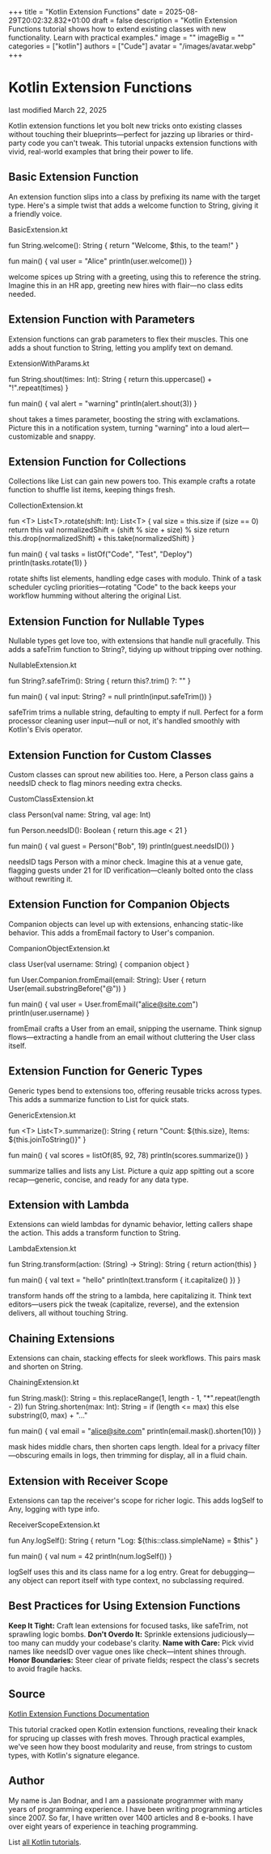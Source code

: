 +++
title = "Kotlin Extension Functions"
date = 2025-08-29T20:02:32.832+01:00
draft = false
description = "Kotlin Extension Functions tutorial shows how to extend existing classes with new functionality. Learn with practical examples."
image = ""
imageBig = ""
categories = ["kotlin"]
authors = ["Cude"]
avatar = "/images/avatar.webp"
+++

# Kotlin Extension Functions

last modified March 22, 2025

Kotlin extension functions let you bolt new tricks onto existing classes
without touching their blueprints—perfect for jazzing up libraries or third-party
code you can't tweak. This tutorial unpacks extension functions with vivid,
real-world examples that bring their power to life.

## Basic Extension Function

An extension function slips into a class by prefixing its name with the target
type. Here's a simple twist that adds a welcome function to
String, giving it a friendly voice.

BasicExtension.kt
  

fun String.welcome(): String {
    return "Welcome, $this, to the team!"
}

fun main() {
    val user = "Alice"
    println(user.welcome())
}

welcome spices up String with a greeting, using
this to reference the string. Imagine this in an HR app, greeting
new hires with flair—no class edits needed.

## Extension Function with Parameters

Extension functions can grab parameters to flex their muscles. This one adds a
shout function to String, letting you amplify text on
demand.

ExtensionWithParams.kt
  

fun String.shout(times: Int): String {
    return this.uppercase() + "!".repeat(times)
}

fun main() {
    val alert = "warning"
    println(alert.shout(3))
}

shout takes a times parameter, boosting the string
with exclamations. Picture this in a notification system, turning "warning"
into a loud alert—customizable and snappy.

## Extension Function for Collections

Collections like List can gain new powers too. This example crafts
a rotate function to shuffle list items, keeping things fresh.

CollectionExtension.kt
  

fun &lt;T&gt; List&lt;T&gt;.rotate(shift: Int): List&lt;T&gt; {
    val size = this.size
    if (size == 0) return this
    val normalizedShift = (shift % size + size) % size
    return this.drop(normalizedShift) + this.take(normalizedShift)
}

fun main() {
    val tasks = listOf("Code", "Test", "Deploy")
    println(tasks.rotate(1))
}

rotate shifts list elements, handling edge cases with modulo.
Think of a task scheduler cycling priorities—rotating "Code" to the back keeps
your workflow humming without altering the original List.

## Extension Function for Nullable Types

Nullable types get love too, with extensions that handle null
gracefully. This adds a safeTrim function to String?,
tidying up without tripping over nothing.

NullableExtension.kt
  

fun String?.safeTrim(): String {
    return this?.trim() ?: ""
}

fun main() {
    val input: String? = null
    println(input.safeTrim())
}

safeTrim trims a nullable string, defaulting to empty if
null. Perfect for a form processor cleaning user input—null or not,
it's handled smoothly with Kotlin's Elvis operator.

## Extension Function for Custom Classes

Custom classes can sprout new abilities too. Here, a Person class
gains a needsID check to flag minors needing extra checks.

CustomClassExtension.kt
  

class Person(val name: String, val age: Int)

fun Person.needsID(): Boolean {
    return this.age &lt; 21
}

fun main() {
    val guest = Person("Bob", 19)
    println(guest.needsID())
}

needsID tags Person with a minor check. Imagine this
at a venue gate, flagging guests under 21 for ID verification—cleanly bolted
onto the class without rewriting it.

## Extension Function for Companion Objects

Companion objects can level up with extensions, enhancing static-like
behavior. This adds a fromEmail factory to User's
companion.

CompanionObjectExtension.kt
  

class User(val username: String) {
    companion object
}

fun User.Companion.fromEmail(email: String): User {
    return User(email.substringBefore("@"))
}

fun main() {
    val user = User.fromEmail("alice@site.com")
    println(user.username)
}

fromEmail crafts a User from an email, snipping the
username. Think signup flows—extracting a handle from an email without
cluttering the User class itself.

## Extension Function for Generic Types

Generic types bend to extensions too, offering reusable tricks across types.
This adds a summarize function to List for quick stats.

GenericExtension.kt
  

fun &lt;T&gt; List&lt;T&gt;.summarize(): String {
    return "Count: ${this.size}, Items: ${this.joinToString()}"
}

fun main() {
    val scores = listOf(85, 92, 78)
    println(scores.summarize())
}

summarize tallies and lists any List. Picture a quiz
app spitting out a score recap—generic, concise, and ready for any data type.

## Extension with Lambda

Extensions can wield lambdas for dynamic behavior, letting callers shape the
action. This adds a transform function to String.

LambdaExtension.kt
  

fun String.transform(action: (String) -&gt; String): String {
    return action(this)
}

fun main() {
    val text = "hello"
    println(text.transform { it.capitalize() })
}

transform hands off the string to a lambda, here capitalizing it.
Think text editors—users pick the tweak (capitalize, reverse), and the
extension delivers, all without touching String.

## Chaining Extensions

Extensions can chain, stacking effects for sleek workflows. This pairs
mask and shorten on String.

ChainingExtension.kt
  

fun String.mask(): String = this.replaceRange(1, length - 1, "*".repeat(length - 2))
fun String.shorten(max: Int): String = if (length &lt;= max) this else substring(0, max) + "..."

fun main() {
    val email = "alice@site.com"
    println(email.mask().shorten(10))
}

mask hides middle chars, then shorten caps length.
Ideal for a privacy filter—obscuring emails in logs, then trimming for display,
all in a fluid chain.

## Extension with Receiver Scope

Extensions can tap the receiver's scope for richer logic. This adds
logSelf to Any, logging with type info.

ReceiverScopeExtension.kt
  

fun Any.logSelf(): String {
    return "Log: ${this::class.simpleName} = $this"
}

fun main() {
    val num = 42
    println(num.logSelf())
}

logSelf uses this and its class name for a log entry.
Great for debugging—any object can report itself with type context, no subclassing
required.

## Best Practices for Using Extension Functions

**Keep It Tight:** Craft lean extensions for focused tasks,
like safeTrim, not sprawling logic bombs.
**Don't Overdo It:** Sprinkle extensions judiciously—too many
can muddy your codebase's clarity.
**Name with Care:** Pick vivid names like
needsID over vague ones like check—intent shines
through.
**Honor Boundaries:** Steer clear of private fields; respect
the class's secrets to avoid fragile hacks.

## Source

[Kotlin Extension Functions Documentation](https://kotlinlang.org/docs/extensions.html)

This tutorial cracked open Kotlin extension functions, revealing their knack
for sprucing up classes with fresh moves. Through practical examples, we've
seen how they boost modularity and reuse, from strings to custom types, with
Kotlin's signature elegance.

## Author

My name is Jan Bodnar, and I am a passionate programmer with many years of
programming experience. I have been writing programming articles since 2007. So
far, I have written over 1400 articles and 8 e-books. I have over eight years of
experience in teaching programming.

List [all Kotlin tutorials](/kotlin/).